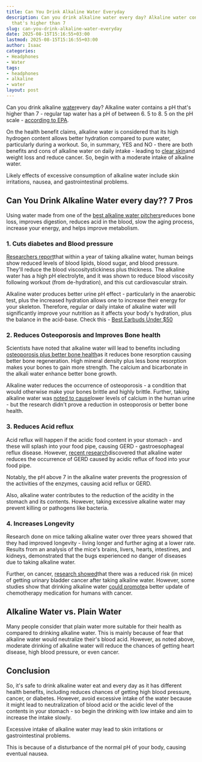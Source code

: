 ```yaml
---
title: Can You Drink Alkaline Water Everyday
description: Can you drink alkaline water every day? Alkaline water contains a pH
  that's higher than 7
slug: can-you-drink-alkaline-water-everyday
date: 2025-08-15T15:16:55+03:00
lastmod: 2025-08-15T15:16:55+03:00
author: Isaac
categories:
- Headphones
- Water
tags:
- headphones
- alkaline
- water
layout: post
---
```

Can you drink alkaline [water](https://pestpolicy.com/best-water-tables-for-1-year-old/)every day? Alkaline water contains a pH that's higher than 7 - regular tap water has a pH of between 6. 5 to 8. 5 on the pH scale - [according to EPA](https://www.epa.gov/sdwa/drinking-water-regulations-and-contaminants).

On the health benefit claims, alkaline water is considered that its high hydrogen content allows better hydration compared to pure water, particularly during a workout. So, in summary, YES and NO - there are both benefits and cons of alkaline water on daily intake - leading to [clear skin](https://twitter.com/_AyeVee/status/1085823220157054976)and weight loss and reduce cancer. So, begin with a moderate intake of alkaline water.

Likely effects of excessive consumption of alkaline water include skin irritations, nausea, and gastrointestinal problems.

##  Can You Drink Alkaline Water every day?? 7 Pros

Using water made from one of the [best alkaline water pitchers](https://upurifywater.com/best-alkaline-water-pitcher/)reduces bone loss, improves digestion, reduces acid in the blood, slow the aging process, increase your energy, and helps improve metabolism.

###  1. Cuts diabetes and Blood pressure

[Researchers report](http://en.cnki.com.cn/Article_en/CJFDTOTAL-SHYI200112005.htm)that within a year of taking alkaline water, human beings show reduced levels of blood lipids, blood sugar, and blood pressure. They'll reduce the blood viscositystickiness plus thickness. The alkaline water has a high pH electrolyte, and it was shown to reduce blood viscosity following workout (from de-hydration), and this cut cardiovascular strain.

Alkaline water produces better urine pH effect - particularly in the anaerobic test, plus the increased hydration allows one to increase their energy for your skeleton. Therefore, regular or daily intake of alkaline water will significantly improve your nutrition as it affects your body's hydration, plus the balance in the acid-base. Check this - [Best Earbuds Under $50](https://pestpolicy.com/best-earbuds-under-50/)

###  2. Reduces Osteoporosis and Improves Bone health

Scientists have noted that alkaline water will lead to benefits including [osteoporosis plus better bone health](http://www.thebonejournal.com/article/S8756-3282(08)00781-3/abstract)as it reduces bone resorption causing better bone regeneration. High mineral density plus less bone resorption makes your bones to gain more strength. The calcium and bicarbonate in the alkali water enhance better bone growth.

Alkaline water reduces the occurrence of osteoporosis - a condition that would otherwise make your bones brittle and highly brittle. Further, taking alkaline water was [noted to cause](https://www.ncbi.nlm.nih.gov/pmc/articles/PMC3195546/)lower levels of calcium in the human urine - but the research didn't prove a reduction in osteoporosis or better bone health.

###  3. Reduces Acid reflux

Acid reflux will happen if the acidic food content in your stomach - and these will splash into your food pipe, causing GERD - gastroesophageal reflux disease. However, [recent research](http://journals.sagepub.com/doi/abs/10.1177/000348941212100702)discovered that alkaline water reduces the occurrence of GERD caused by acidic reflux of food into your food pipe.

Notably, the pH above 7 in the alkaline water prevents the progression of the activities of the enzymes, causing acid reflux or GERD.

Also, alkaline water contributes to the reduction of the acidity in the stomach and its contents. However, taking excessive alkaline water may prevent killing or pathogens like bacteria.

###  4. Increases Longevity

Research done on mice talking alkaline water over three years showed that they had improved longevity - living longer and further aging at a lower rate. Results from an analysis of the mice's brains, livers, hearts, intestines, and kidneys, demonstrated that the bugs experienced no danger of diseases due to taking alkaline water.

Further, on cancer, [research showed](http://bmjopen.bmj.com/content/6/6/e010438.full)that there was a reduced risk (in mice) of getting urinary bladder cancer after taking alkaline water. However, some studies show that drinking alkaline water [could promote](https://www.ncbi.nlm.nih.gov/pmc/articles/PMC3195546/)a better update of chemotherapy medication for humans with cancer.

##  Alkaline Water vs. Plain Water

Many people consider that plain water more suitable for their health as compared to drinking alkaline water. This is mainly because of fear that alkaline water would neutralize their's blood acid. However, as noted above, moderate drinking of alkaline water will reduce the chances of getting heart disease, high blood pressure, or even cancer.

##  Conclusion

So, it's safe to drink alkaline water eat and every day as it has different health benefits, including reduces chances of getting high blood pressure, cancer, or diabetes. However, avoid excessive intake of the water because it might lead to neutralization of blood acid or the acidic level of the contents in your stomach - so begin the drinking with low intake and aim to increase the intake slowly.

Excessive intake of alkaline water may lead to skin irritations or gastrointestinal problems.

This is because of a disturbance of the normal pH of your body, causing eventual nausea.
